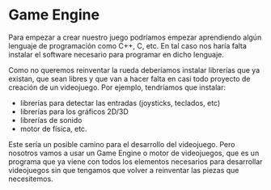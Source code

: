 
# Game Engine

Para empezar a crear nuestro juego podríamos empezar aprendiendo algún lenguaje de programación como C++, C, etc. En tal caso nos haría falta instalar el software necesario para programar en dicho lenguaje.

Como no queremos reinventar la rueda deberíamos instalar librerías que ya existan, que sean libres y que van a hacer falta en casi todo proyecto de creación de un videojuego. Por ejemplo, tendríamos que instalar:
* librerías para detectar las entradas (joysticks, teclados, etc)
* librerías para los gráficos 2D/3D
* librerías de sonido
* motor de física, etc.

Este sería un posible camino para el desarrollo del videojuego. Pero nosotros vamos a usar un Game Engine o motor de videojuegos, que es un programa que ya viene con todos los elementos necesarios para desarrollar videojuegos sin que tengamos que volver a reinventar las piezas que necesitemos.

